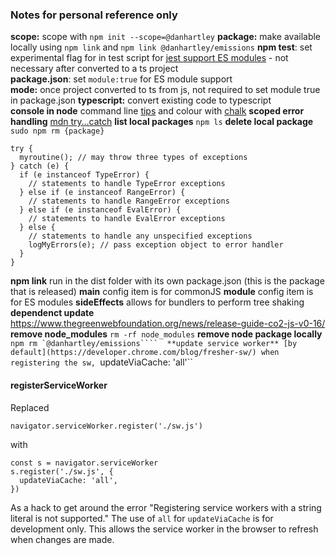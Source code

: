 ### Notes for personal reference only

**scope:** scope with `npm init --scope=@danhartley`
**package:** make available locally using `npm link` and `npm link @danhartley/emissions`
**npm test**: set experimental flag for in test script for [jest support ES modules](https://jestjs.io/docs/ecmascript-modules) - not necessary after converted to a ts project  
**package.json**: set `module:true` for ES module support  
**mode:** once project converted to ts from js, not required to set module true in package.json
**typescript:** convert existing code to typescript  
**console in node** command line [tips](https://nodejs.org/en/learn/command-line/output-to-the-command-line-using-nodejs) and colour with [chalk](https://github.com/chalk/chalk)
**scoped error handling** [mdn try…catch](https://developer.mozilla.org/en-US/docs/Web/JavaScript/Reference/Statements/try...catch)
**list local packages** `npm ls`
**delete local package** `sudo npm rm {package}`

```
try {
  myroutine(); // may throw three types of exceptions
} catch (e) {
  if (e instanceof TypeError) {
    // statements to handle TypeError exceptions
  } else if (e instanceof RangeError) {
    // statements to handle RangeError exceptions
  } else if (e instanceof EvalError) {
    // statements to handle EvalError exceptions
  } else {
    // statements to handle any unspecified exceptions
    logMyErrors(e); // pass exception object to error handler
  }
}
```

**npm link** run in the dist folder with its own package.json (this is the package that is released)
**main** config item is for commonJS
**module** config item is for ES modules
**sideEffects** allows for bundlers to perform tree shaking
**dependenct update** https://www.thegreenwebfoundation.org/news/release-guide-co2-js-v0-16/
**remove node_modules** `rm -rf node_modules`
**remove node package locally** ``npm rm `@danhartley/emissions```` 
**update service worker** [by default](https://developer.chrome.com/blog/fresher-sw/) when registering the sw, ``updateViaCache: 'all'``

#### registerServiceWorker

Replaced

```
navigator.serviceWorker.register('./sw.js')
```

with

```
const s = navigator.serviceWorker
s.register('./sw.js', {
  updateViaCache: 'all',
})
```

As a hack to get around the error "Registering service workers with a string literal is not supported."
The use of `all` for `updateViaCache` is for development only. This allows the service worker in the browser to refresh when changes are made.
